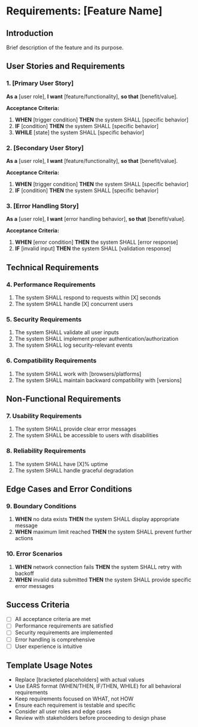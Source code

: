 # Requirements: [Feature Name]

## Introduction
Brief description of the feature and its purpose.

## User Stories and Requirements

### 1. [Primary User Story]
**As a** [user role], **I want** [feature/functionality], **so that** [benefit/value].

**Acceptance Criteria:**
1. **WHEN** [trigger condition] **THEN** the system SHALL [specific behavior]
2. **IF** [condition] **THEN** the system SHALL [specific behavior]
3. **WHILE** [state] the system SHALL [specific behavior]

### 2. [Secondary User Story]
**As a** [user role], **I want** [feature/functionality], **so that** [benefit/value].

**Acceptance Criteria:**
1. **WHEN** [trigger condition] **THEN** the system SHALL [specific behavior]
2. **IF** [condition] **THEN** the system SHALL [specific behavior]

### 3. [Error Handling Story]
**As a** [user role], **I want** [error handling behavior], **so that** [benefit/value].

**Acceptance Criteria:**
1. **WHEN** [error condition] **THEN** the system SHALL [error response]
2. **IF** [invalid input] **THEN** the system SHALL [validation response]

## Technical Requirements

### 4. Performance Requirements
1. The system SHALL respond to requests within [X] seconds
2. The system SHALL handle [X] concurrent users

### 5. Security Requirements
1. The system SHALL validate all user inputs
2. The system SHALL implement proper authentication/authorization
3. The system SHALL log security-relevant events

### 6. Compatibility Requirements
1. The system SHALL work with [browsers/platforms]
2. The system SHALL maintain backward compatibility with [versions]

## Non-Functional Requirements

### 7. Usability Requirements
1. The system SHALL provide clear error messages
2. The system SHALL be accessible to users with disabilities

### 8. Reliability Requirements
1. The system SHALL have [X]% uptime
2. The system SHALL handle graceful degradation

## Edge Cases and Error Conditions

### 9. Boundary Conditions
1. **WHEN** no data exists **THEN** the system SHALL display appropriate message
2. **WHEN** maximum limit reached **THEN** the system SHALL prevent further actions

### 10. Error Scenarios
1. **WHEN** network connection fails **THEN** the system SHALL retry with backoff
2. **WHEN** invalid data submitted **THEN** the system SHALL provide specific error messages

## Success Criteria
- [ ] All acceptance criteria are met
- [ ] Performance requirements are satisfied
- [ ] Security requirements are implemented
- [ ] Error handling is comprehensive
- [ ] User experience is intuitive

## Template Usage Notes
- Replace [bracketed placeholders] with actual values
- Use EARS format (WHEN/THEN, IF/THEN, WHILE) for all behavioral requirements
- Keep requirements focused on WHAT, not HOW
- Ensure each requirement is testable and specific
- Consider all user roles and edge cases
- Review with stakeholders before proceeding to design phase